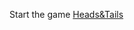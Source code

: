 Start the game [Heads&Tails](https://arasburakaslan.github.io/headsandtailsgame/HeadsAndTails.html)
